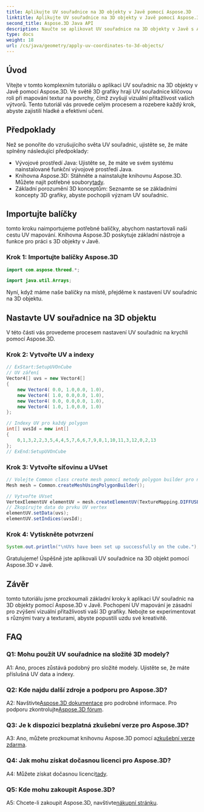 ```yaml
---
title: Aplikujte UV souřadnice na 3D objekty v Javě pomocí Aspose.3D
linktitle: Aplikujte UV souřadnice na 3D objekty v Javě pomocí Aspose.3D
second_title: Aspose.3D Java API
description: Naučte se aplikovat UV souřadnice na 3D objekty v Javě s Aspose.3D. Pozvedněte svou grafiku pomocí tohoto podrobného průvodce.
type: docs
weight: 18
url: /cs/java/geometry/apply-uv-coordinates-to-3d-objects/
---
```

## Úvod

Vítejte v tomto komplexním tutoriálu o aplikaci UV souřadnic na 3D objekty v Javě pomocí Aspose.3D. Ve světě 3D grafiky hrají UV souřadnice klíčovou roli při mapování textur na povrchy, čímž zvyšují vizuální přitažlivost vašich výtvorů. Tento tutoriál vás provede celým procesem a rozebere každý krok, abyste zajistili hladké a efektivní učení.

## Předpoklady

Než se ponoříte do vzrušujícího světa UV souřadnic, ujistěte se, že máte splněny následující předpoklady:

- Vývojové prostředí Java: Ujistěte se, že máte ve svém systému nainstalované funkční vývojové prostředí Java.
-  Knihovna Aspose.3D: Stáhněte a nainstalujte knihovnu Aspose.3D. Můžete najít potřebné soubory[tady](https://releases.aspose.com/3d/java/).
- Základní porozumění 3D konceptům: Seznamte se se základními koncepty 3D grafiky, abyste pochopili význam UV souřadnic.

## Importujte balíčky

tomto kroku naimportujeme potřebné balíčky, abychom nastartovali naši cestu UV mapování. Knihovna Aspose.3D poskytuje základní nástroje a funkce pro práci s 3D objekty v Javě.

### Krok 1: Importujte balíčky Aspose.3D

```java
import com.aspose.threed.*;

import java.util.Arrays;
```

Nyní, když máme naše balíčky na místě, přejděme k nastavení UV souřadnic na 3D objektu.

## Nastavte UV souřadnice na 3D objektu

V této části vás provedeme procesem nastavení UV souřadnic na krychli pomocí Aspose.3D.

### Krok 2: Vytvořte UV a indexy

```java
// ExStart:SetupUVOnCube
// UV záření
Vector4[] uvs = new Vector4[]
{
    new Vector4( 0.0, 1.0,0.0, 1.0),
    new Vector4( 1.0, 0.0,0.0, 1.0),
    new Vector4( 0.0, 0.0,0.0, 1.0),
    new Vector4( 1.0, 1.0,0.0, 1.0)
};

// Indexy UV pro každý polygon
int[] uvsId = new int[]
{
    0,1,3,2,2,3,5,4,4,5,7,6,6,7,9,8,1,10,11,3,12,0,2,13
};
// ExEnd:SetupUVOnCube
```

### Krok 3: Vytvořte síťovinu a UVset

```java
// Volejte Common class create mesh pomocí metody polygon builder pro nastavení instance mesh
Mesh mesh = Common.createMeshUsingPolygonBuilder();

// Vytvořte UVset
VertexElementUV elementUV = mesh.createElementUV(TextureMapping.DIFFUSE, MappingMode.POLYGON_VERTEX, ReferenceMode.INDEX_TO_DIRECT);
// Zkopírujte data do prvku UV vertex
elementUV.setData(uvs);
elementUV.setIndices(uvsId);
```

### Krok 4: Vytiskněte potvrzení

```java
System.out.println("\nUVs have been set up successfully on the cube.");
```

Gratulujeme! Úspěšně jste aplikovali UV souřadnice na 3D objekt pomocí Aspose.3D v Javě.

## Závěr

tomto tutoriálu jsme prozkoumali základní kroky k aplikaci UV souřadnic na 3D objekty pomocí Aspose.3D v Javě. Pochopení UV mapování je zásadní pro zvýšení vizuální přitažlivosti vaší 3D grafiky. Nebojte se experimentovat s různými tvary a texturami, abyste popustili uzdu své kreativitě.

## FAQ

### Q1: Mohu použít UV souřadnice na složité 3D modely?

A1: Ano, proces zůstává podobný pro složité modely. Ujistěte se, že máte příslušná UV data a indexy.

### Q2: Kde najdu další zdroje a podporu pro Aspose.3D?

 A2: Navštivte[Aspose.3D dokumentace](https://reference.aspose.com/3d/java/) pro podrobné informace. Pro podporu zkontrolujte[Aspose.3D fórum](https://forum.aspose.com/c/3d/18).

### Q3: Je k dispozici bezplatná zkušební verze pro Aspose.3D?

 A3: Ano, můžete prozkoumat knihovnu Aspose.3D pomocí a[zkušební verze zdarma](https://releases.aspose.com/).

### Q4: Jak mohu získat dočasnou licenci pro Aspose.3D?

 A4: Můžete získat dočasnou licenci[tady](https://purchase.aspose.com/temporary-license/).

### Q5: Kde mohu zakoupit Aspose.3D?

 A5: Chcete-li zakoupit Aspose.3D, navštivte[nákupní stránku](https://purchase.aspose.com/buy).